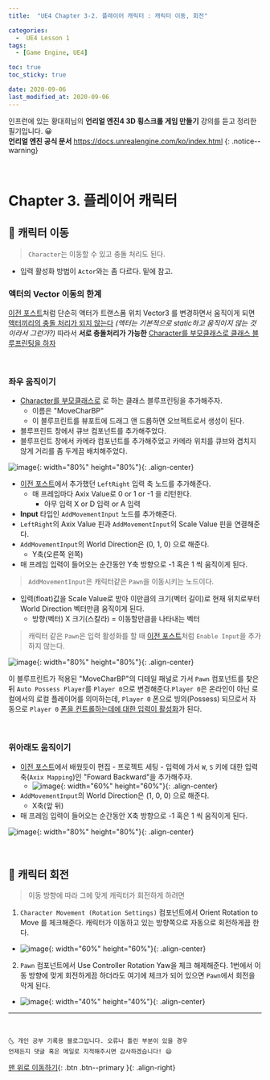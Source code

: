 ```yaml
---
title:  "UE4 Chapter 3-2. 플레이어 캐릭터 : 캐릭터 이동, 회전" 

categories:
  -  UE4 Lesson 1 
tags:
  - [Game Engine, UE4]

toc: true
toc_sticky: true

date: 2020-09-06
last_modified_at: 2020-09-06
---
```


인프런에 있는 황대희님의 **언리얼 엔진4 3D 횡스크롤 게임 만들기** 강의를 듣고 정리한 필기입니다. 😀  
**언리얼 엔진 공식 문서** <https://docs.unrealengine.com/ko/index.html>
{: .notice--warning}

<br>

# Chapter 3. 플레이어 캐릭터

## 🔔 캐릭터 이동

> `Character`는 이동할 수 있고 충돌 처리도 된다.

- 입력 활성화 방법이 `Actor`와는 좀 다르다. 밑에 참고.

### 액터의 Vector 이동의 한계

[이전 포스트](https://ansohxxn.github.io/ue4%20lesson%201/ch3-1/)처럼 단순히 액터가 트랜스폼 위치 Vector3 를 변경하면서 움직이게 되면 <u>액터끼리의 충돌 처리가 되지 않는다</u> *(액터는 기본적으로 static하고 움직이지 않는 것이라서 그런가?)* 따라서 **서로 충돌처리가 가능한** <u>Character를 부모클래스로 클래스 블루프린팅을 하자</u>

<br>

### 좌우 움직이기

- <u>Character를 부모클래스로</u> 로 하는 클래스 블루프린팅을 추가해주자.
  - 이름은 "MoveCharBP"
  - 이 블루프린트를 뷰포트에 드래그 앤 드롭하면 오브젝트로서 생성이 된다.
- 블루프린트 창에서 큐브 컴포넌트를 추가해주었다.
- 블루프린트 창에서 카메라 컴포넌트를 추가해주었고 카메라 위치를 큐브와 겹치지 않게 거리를 좀 두게끔 배치해주었다.

![image](https://user-images.githubusercontent.com/42318591/92322586-15703c80-f06d-11ea-8cc5-d37546d38515.png){: width="80%" height="80%"}{: .align-center}

- [이전 포스트](https://ansohxxn.github.io/ue4%20lesson%201/ch3-1/)에서 추가했던 `LeftRight` 입력 축 노드를 추가해준다.
  - 매 프레임마다 Axix Value로 0 or 1 or -1 을 리턴한다.
    - 아무 입력 X or D 입력 or A 입력
- **Input** 타입인 `AddMovementInput` 노드를 추가해준다.
- `LeftRight`의 Axix Value 핀과 `AddMovementInput`의 Scale Value 핀을 연결해준다.
- `AddMovementInput`의 World Direction은 (0, 1, 0) 으로 해준다.
  - Y축(오른쪽 왼쪽)
- 매 프레임 입력이 들어오는 순간동안 Y축 방향으로 -1 혹은 1 씩 움직이게 된다.

> `AddMovementInput`은 캐릭터같은 `Pawn`을 이동시키는 노드이다.

- 입력(float)값을 Scale Value로 받아 이만큼의 크기(벡터 길이)로 현재 위치로부터 World Direction 벡터만큼 움직이게 된다.
  - 방향(벡터) X 크기(스칼라) = 이동할만큼을 나타내는 벡터

> 캐릭터 같은 `Pawn`은 입력 활성화를 할 때 [이전 포스트](https://ansohxxn.github.io/ue4%20lesson%201/ch3-1/)처럼 `Enable Input`을 추가하지 않는다.

![image](https://user-images.githubusercontent.com/42318591/92322926-713bc500-f06f-11ea-9e55-4c25aa98ca9b.png){: width="80%" height="80%"}{: .align-center}

이 블루프린트가 적용된 "MoveCharBP"의 디테일 패널로 가서 `Pawn` 컴포넌트를 찾은 뒤 `Auto Possess Player`를 `Player 0`으로 변경해준다.`Player 0`은 온라인이 아닌 로컬에서의 로컬  플레이어를 의미하는데, `Player 0` 폰으로 빙의(Possess) 되므로서 자동으로 `Player 0` <u>폰을 컨트롤하는데에 대한 입력이 활성화</u>가 된다.


<br>

### 위아래도 움직이기

- [이전 포스트](https://ansohxxn.github.io/ue4%20lesson%201/ch3-1/)에서 배웠듯이 편집 - 프로젝트 세팅 - 입력에 가서 `W`, `S` 키에 대한 입력 축(`Axix Mapping`)인 "Foward Backward"을 추가해주자.
  - ![image](https://user-images.githubusercontent.com/42318591/92322993-f6bf7500-f06f-11ea-8e10-a644e8d09ad1.png){: width="60%" height="60%"}{: .align-center}
- `AddMovementInput`의 World Direction은 (1, 0, 0) 으로 해준다.
  - X축(앞 뒤) 
- 매 프레임 입력이 들어오는 순간동안 X축 방향으로 -1 혹은 1 씩 움직이게 된다.

![image](https://user-images.githubusercontent.com/42318591/92323082-ccba8280-f070-11ea-93bc-470498cf9a09.png){: width="80%" height="80%"}{: .align-center}


<br>

## 🔔 캐릭터 회전

> 이동 방향에 따라 그에 맞게 캐릭터가 회전하게 하려면

1. `Character Movement (Rotation Settings)` 컴포넌트에서 Orient Rotation to Move 를 체크해준다. 캐릭터가 이동하고 있는 방향쪽으로 자동으로 회전하게끔 한다.
  - ![image](https://user-images.githubusercontent.com/42318591/92323226-f1fbc080-f071-11ea-9e03-053ef6e2d317.png){: width="60%" height="60%"}{: .align-center}
2. `Pawn` 컴포넌트에서 Use Controller Rotation Yaw을 체크 해제해준다. 1번에서 이동 방향에 맞게 회전하게끔 하더라도 여기에 체크가 되어 있으면 `Pawn`에서 회전을 막게 된다.
  - ![image](https://user-images.githubusercontent.com/42318591/92323494-3ab47900-f074-11ea-9660-c9483605bb6a.png){: width="40%" height="40%"}{: .align-center}

***
<br>

    🌜 개인 공부 기록용 블로그입니다. 오류나 틀린 부분이 있을 경우 
    언제든지 댓글 혹은 메일로 지적해주시면 감사하겠습니다! 😄

[맨 위로 이동하기](#){: .btn .btn--primary }{: .align-right}